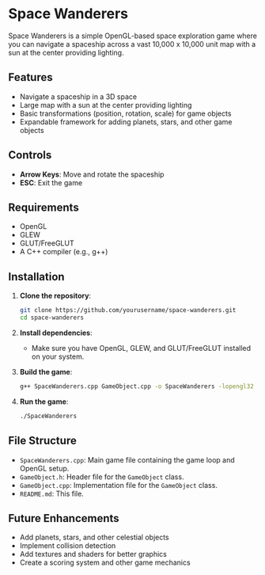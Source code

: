 # Space Wanderers

Space Wanderers is a simple OpenGL-based space exploration game where you can navigate a spaceship across a vast 10,000 x 10,000 unit map with a sun at the center providing lighting.

## Features

- Navigate a spaceship in a 3D space
- Large map with a sun at the center providing lighting
- Basic transformations (position, rotation, scale) for game objects
- Expandable framework for adding planets, stars, and other game objects

## Controls

- **Arrow Keys**: Move and rotate the spaceship
- **ESC**: Exit the game

## Requirements

- OpenGL
- GLEW
- GLUT/FreeGLUT
- A C++ compiler (e.g., g++)

## Installation

1. **Clone the repository**:
    ```sh
    git clone https://github.com/yourusername/space-wanderers.git
    cd space-wanderers
    ```

2. **Install dependencies**:
   - Make sure you have OpenGL, GLEW, and GLUT/FreeGLUT installed on your system.

3. **Build the game**:
    ```sh
    g++ SpaceWanderers.cpp GameObject.cpp -o SpaceWanderers -lopengl32 -lglew32 -lfreeglut -lglu32
    ```

4. **Run the game**:
    ```sh
    ./SpaceWanderers
    ```

## File Structure

- `SpaceWanderers.cpp`: Main game file containing the game loop and OpenGL setup.
- `GameObject.h`: Header file for the `GameObject` class.
- `GameObject.cpp`: Implementation file for the `GameObject` class.
- `README.md`: This file.

## Future Enhancements

- Add planets, stars, and other celestial objects
- Implement collision detection
- Add textures and shaders for better graphics
- Create a scoring system and other game mechanics
